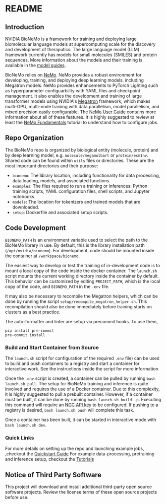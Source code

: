 # README

## Introduction

NVIDIA BioNeMo is a framework for training and deploying large biomolecular language models at supercomputing scale for the discovery and development of theraputics. The large language model (LLM) framework currently has models for small molecules (SMILES) and protein sequences. More information about the models and their training is available in the [model guides](./docs/bionemo/models).

BioNeMo relies on [NeMo](https://github.com/NVIDIA/NeMo). NeMo provides a robust environment for developing, training, and deploying deep learning models, including Megatron models. NeMo provides enhancements to PyTorch Lighting such as hyperparameter configuarbility with YAML files and checkpoint management. It also enables the development and training of large transformer models using NVIDIA's [Megatron](https://github.com/NVIDIA/Megatron-LM) framework, which makes multi-GPU, multi-node training with data parallelism, model parallelism, and mixed precision easily configurable. The [NeMo User Guide](https://docs.nvidia.com/deeplearning/nemo/user-guide/docs/en/main/) contains more information about all of these features. It is highly suggested to review at least the [NeMo Fundamentals](https://docs.nvidia.com/deeplearning/nemo/user-guide/docs/en/stable/starthere/tutorials.html) tutorial to understand how to configure jobs.

## Repo Organization

The BioNeMo repo is organized by biological entity (molecule, protein) and by deep learning model, e.g. `molecule/megamolbart` or `protein/esm1nv`. Shared code can be found within `utils` files or directories. These are the most important directories and their purpose:

- `bionemo`: The library location, including functionality for data processing, data loading, models, and associated functions.
- `examples`: The files required to run a training or inferences: Python training scripts, YAML configuration files, shell scripts, and Jupyter notebooks.
- `models`: The location for tokenizers and trained models that are downloaded.
- `setup`: Dockerfile and associated setup scripts.

## Code Development

`BIONEMO_PATH` is an environment variable used to select the path to the BioNeMo library in use. By default, this is the library installation path (`/opt/nvidia/bionemo`). For development, code should be mounted inside the container at `/workspace/bionemo`.

The easiest way to develop or test the training of in-development code is to mount a local copy of the code inside the docker container. The `launch.sh` script mounts the current working directory inside the container by default. This behavior can be customized by editing `PROJECT_PATH`, which is the local copy of the code, and `BIONEMO_PATH` in the `.env` file.

It may also be necessary to recompile the Megatron helpers, which can be done by running the script `setup/recompile_megatron_helper.sh`. This recompilation should also be done immediately before training starts on clusters as a best practice.

The auto-formatter and linter are setup via precommit hooks. To use them,
```
pip install pre-commit
pre-commit install
```

### Build and Start Container from Source

The `launch.sh` script for configuration of the required `.env` file) can be used to build and push containers to a registry and start a container for interactive work. See the instructions inside the script for more information.

Once the `.env` script is created, a container can be pulled by running `bash launch.sh pull`. The setup for BioNeMo training and inference is quite involved and requires the use of a Docker container. Due to this complexity, it is highly suggested to pull a prebuilt container. However, if a container must be built, it can be done by running `bash launch.sh build -p`. Executing this command will require an [NGC API key](https://docs.nvidia.com/ngc/ngc-overview/index.html#generating-api-key) to be configured. If pushing to a registry is desired, `bash launch.sh push` will complete this task.

Once a container has been built, it can be started in interactive mode with `bash launch.sh dev`.

### Quick Links
For more details on setting up the repo and launching example jobs, ,checkout the [Quickstart Guide](./docs/bionemo/quickstart-fw.md)
For example data-processing, pretraining and inference setup, checkout the [Tutorials](./docs/bionemo/tutorials-fw.md)

## Notice of Third Party Software
This project will download and install additional third-party open source software projects. Review the license terms of these open source projects before use.
